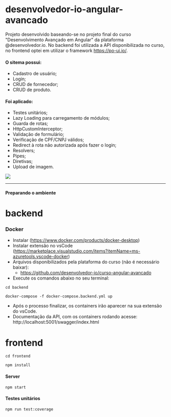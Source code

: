 # desenvolvedor-io-angular-avancado
Projeto desenvolvido baseando-se no projeto final do curso "Desenvolvimento Avançado em Angular" da plataforma @desenvolvedor.io.
No backend foi utilizada a API disponibilizada no curso, no frontend optei em utilizar o framework https://po-ui.io/.

#### O sitema possui:
- Cadastro de usuário;
- Login;
- CRUD de fornecedor;
- CRUD de produto.

#### Foi aplicado:
- Testes unitários;
- Lazy Loading para carregamento de módulos;
- Guarda de rotas;
- HttpCustomInterceptor;
- Validação de formulário;
- Verificação de CPF/CNPJ válidos;
- Redirect à rota não autorizada após fazer o login;
- Resolvers;
- Pipes;
- Diretivas;
- Upload de imagem.

<div align="center">
<img src='https://github.com/felipexmantovani/desenvolvedor-io-angular-avancado/blob/main/screen.gif' style="min-width: 100%" />
</div>

---

#### Preparando o ambiente

# backend
### Docker
- Instalar (https://www.docker.com/products/docker-desktop)
- Instalar extensão no vsCode (https://marketplace.visualstudio.com/items?itemName=ms-azuretools.vscode-docker)
- Arquivos disponibilizados pela plataforma do curso (não é necessário baixar):
  - https://github.com/desenvolvedor-io/curso-angular-avancado
- Execute os comandos abaixo no seu terminal:

`
cd backend
`

`
docker-compose -f docker-compose.backend.yml up
`
- Após o processo finalizar, os containers irão aparecer na sua extensão do vsCode.
- Documentação da API, com os containers rodando acesse: http://localhost:5001/swagger/index.html

# frontend
`
cd frontend
`

`
npm install
`

#### Server
`
npm start
`

#### Testes unitários
`
npm run test:coverage
`
